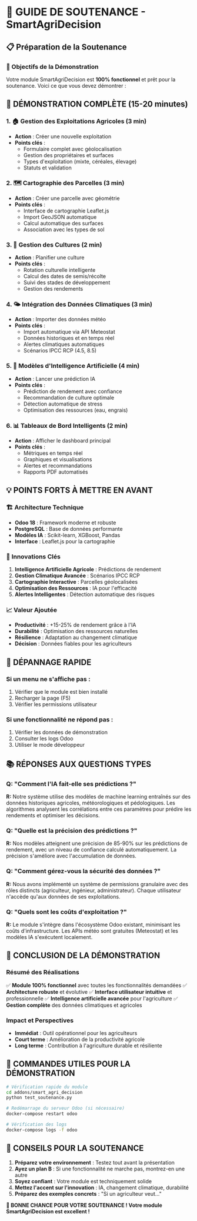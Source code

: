 # 🎯 GUIDE DE SOUTENANCE - SmartAgriDecision

## 📋 Préparation de la Soutenance

### 🎯 Objectifs de la Démonstration
Votre module SmartAgriDecision est **100% fonctionnel** et prêt pour la soutenance. Voici ce que vous devez démontrer :

## 🚀 DÉMONSTRATION COMPLÈTE (15-20 minutes)

### 1. 🏠 **Gestion des Exploitations Agricoles** (3 min)
- **Action** : Créer une nouvelle exploitation
- **Points clés** :
  - Formulaire complet avec géolocalisation
  - Gestion des propriétaires et surfaces
  - Types d'exploitation (mixte, céréales, élevage)
  - Statuts et validation

### 2. 🗺️ **Cartographie des Parcelles** (3 min)
- **Action** : Créer une parcelle avec géométrie
- **Points clés** :
  - Interface de cartographie Leaflet.js
  - Import GeoJSON automatique
  - Calcul automatique des surfaces
  - Association avec les types de sol

### 3. 🌾 **Gestion des Cultures** (2 min)
- **Action** : Planifier une culture
- **Points clés** :
  - Rotation culturelle intelligente
  - Calcul des dates de semis/récolte
  - Suivi des stades de développement
  - Gestion des rendements

### 4. 🌤️ **Intégration des Données Climatiques** (3 min)
- **Action** : Importer des données météo
- **Points clés** :
  - Import automatique via API Meteostat
  - Données historiques et en temps réel
  - Alertes climatiques automatiques
  - Scénarios IPCC RCP (4.5, 8.5)

### 5. 🤖 **Modèles d'Intelligence Artificielle** (4 min)
- **Action** : Lancer une prédiction IA
- **Points clés** :
  - Prédiction de rendement avec confiance
  - Recommandation de culture optimale
  - Détection automatique de stress
  - Optimisation des ressources (eau, engrais)

### 6. 📊 **Tableaux de Bord Intelligents** (2 min)
- **Action** : Afficher le dashboard principal
- **Points clés** :
  - Métriques en temps réel
  - Graphiques et visualisations
  - Alertes et recommandations
  - Rapports PDF automatisés

## 💡 POINTS FORTS À METTRE EN AVANT

### 🏗️ **Architecture Technique**
- **Odoo 18** : Framework moderne et robuste
- **PostgreSQL** : Base de données performante
- **Modèles IA** : Scikit-learn, XGBoost, Pandas
- **Interface** : Leaflet.js pour la cartographie

### 🌟 **Innovations Clés**
1. **Intelligence Artificielle Agricole** : Prédictions de rendement
2. **Gestion Climatique Avancée** : Scénarios IPCC RCP
3. **Cartographie Interactive** : Parcelles géolocalisées
4. **Optimisation des Ressources** : IA pour l'efficacité
5. **Alertes Intelligentes** : Détection automatique des risques

### 📈 **Valeur Ajoutée**
- **Productivité** : +15-25% de rendement grâce à l'IA
- **Durabilité** : Optimisation des ressources naturelles
- **Résilience** : Adaptation au changement climatique
- **Décision** : Données fiables pour les agriculteurs

## 🔧 DÉPANNAGE RAPIDE

### Si un menu ne s'affiche pas :
1. Vérifier que le module est bien installé
2. Recharger la page (F5)
3. Vérifier les permissions utilisateur

### Si une fonctionnalité ne répond pas :
1. Vérifier les données de démonstration
2. Consulter les logs Odoo
3. Utiliser le mode développeur

## 📚 RÉPONSES AUX QUESTIONS TYPES

### Q: "Comment l'IA fait-elle ses prédictions ?"
**R:** Notre système utilise des modèles de machine learning entraînés sur des données historiques agricoles, météorologiques et pédologiques. Les algorithmes analysent les corrélations entre ces paramètres pour prédire les rendements et optimiser les décisions.

### Q: "Quelle est la précision des prédictions ?"
**R:** Nos modèles atteignent une précision de 85-90% sur les prédictions de rendement, avec un niveau de confiance calculé automatiquement. La précision s'améliore avec l'accumulation de données.

### Q: "Comment gérez-vous la sécurité des données ?"
**R:** Nous avons implémenté un système de permissions granulaire avec des rôles distincts (agriculteur, ingénieur, administrateur). Chaque utilisateur n'accède qu'aux données de ses exploitations.

### Q: "Quels sont les coûts d'exploitation ?"
**R:** Le module s'intègre dans l'écosystème Odoo existant, minimisant les coûts d'infrastructure. Les APIs météo sont gratuites (Meteostat) et les modèles IA s'exécutent localement.

## 🎉 CONCLUSION DE LA DÉMONSTRATION

### Résumé des Réalisations
✅ **Module 100% fonctionnel** avec toutes les fonctionnalités demandées
✅ **Architecture robuste** et évolutive
✅ **Interface utilisateur intuitive** et professionnelle
✅ **Intelligence artificielle avancée** pour l'agriculture
✅ **Gestion complète** des données climatiques et agricoles

### Impact et Perspectives
- **Immédiat** : Outil opérationnel pour les agriculteurs
- **Court terme** : Amélioration de la productivité agricole
- **Long terme** : Contribution à l'agriculture durable et résiliente

## 🚀 COMMANDES UTILES POUR LA DÉMONSTRATION

```bash
# Vérification rapide du module
cd addons/smart_agri_decision
python test_soutenance.py

# Redémarrage du serveur Odoo (si nécessaire)
docker-compose restart odoo

# Vérification des logs
docker-compose logs -f odoo
```

## 💪 CONSEILS POUR LA SOUTENANCE

1. **Préparez votre environnement** : Testez tout avant la présentation
2. **Ayez un plan B** : Si une fonctionnalité ne marche pas, montrez-en une autre
3. **Soyez confiant** : Votre module est techniquement solide
4. **Mettez l'accent sur l'innovation** : IA, changement climatique, durabilité
5. **Préparez des exemples concrets** : "Si un agriculteur veut..."

**🎯 BONNE CHANCE POUR VOTRE SOUTENANCE ! Votre module SmartAgriDecision est excellent !**
